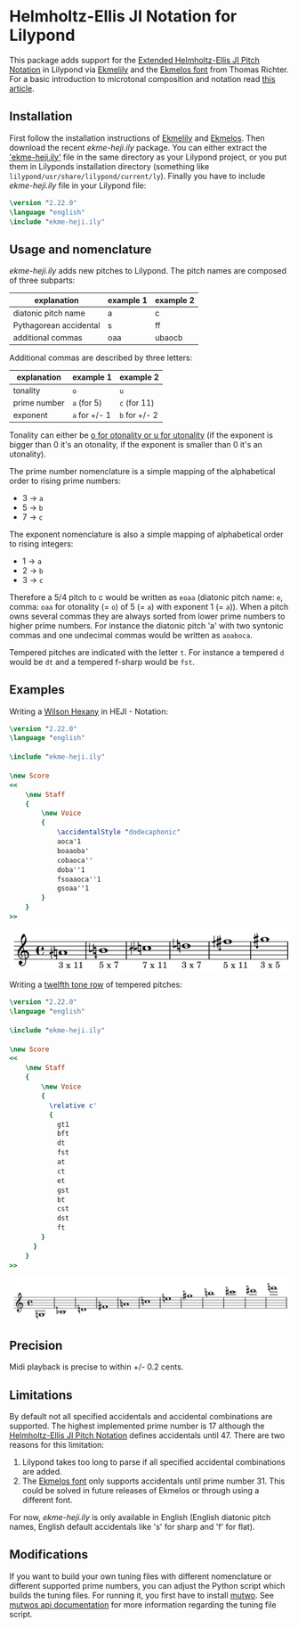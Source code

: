 # Helmholtz-Ellis JI Notation for Lilypond

This package adds support for the [Extended Helmholtz-Ellis JI Pitch Notation](https://marsbat.space/pdfs/notation.pdf) in Lilypond via [Ekmelily](http://www.ekmelic-music.org/en/extra/ekmelily.htm) and the [Ekmelos font](http://www.ekmelic-music.org/en/extra/ekmelos.htm) from Thomas Richter.
For a basic introduction to microtonal composition and notation read [this article](https://marsbat.space/pdfs/JI.pdf).

## Installation

First follow the installation instructions of [Ekmelily](http://www.ekmelic-music.org/en/extra/ekmelily.htm#Installation) and [Ekmelos](http://www.ekmelic-music.org/en/extra/ekmelos.htm#Installation).
Then download the recent _ekme-heji.ily_ package.
You can either extract the ['ekme-heji.ily'](https://github.com/levinericzimmermann/ekme-heji.ily/blob/master/ekme-heji/ekme-heji.ily) file in the same directory as your Lilypond project, or you put them in Lilyponds installation directory (something like `lilypond/usr/share/lilypond/current/ly`).
Finally you have to include _ekme-heji.ily_ file in your Lilypond file:

```lilypond
\version "2.22.0"
\language "english"
\include "ekme-heji.ily"
```

## Usage and nomenclature

_ekme-heji.ily_ adds new pitches to Lilypond.
The pitch names are composed of three subparts:

| explanation | example 1 | example 2 |
| --------------- | --------------- | --------------- |
| diatonic pitch name | a | c |
| Pythagorean accidental | s | ff |
| additional commas | oaa | ubaocb |

Additional commas are described by three letters:

| explanation | example 1 | example 2 |
| --------------- | --------------- | --------------- |
| tonality | `o` | `u` |
| prime number | `a` (for 5) | `c` (for 11) |
| exponent | `a` for +/- 1 | `b` for +/- 2 |

Tonality can either be [o for otonality or u for utonality](https://en.wikipedia.org/wiki/Otonality_and_Utonality) (if the exponent is bigger than 0 it's an otonality, if the exponent is smaller than 0 it's an utonality).

The prime number nomenclature is a simple mapping of the alphabetical order to rising prime numbers:

- 3 -> `a`
- 5 -> `b`
- 7 -> `c`

The exponent nomenclature is also a simple mapping of alphabetical order to rising integers:

- 1 -> `a`
- 2 -> `b`
- 3 -> `c`

Therefore a 5/4 pitch to c would be written as `eoaa` (diatonic pitch name: `e`, comma: `oaa` for otonality (= `o`) of 5 (= `a`) with exponent 1 (= `a`)).
When a pitch owns several commas they are always sorted from lower prime numbers to higher prime numbers.
For instance the diatonic pitch 'a' with two syntonic commas and one undecimal commas would be written as `aoaboca`.

Tempered pitches are indicated with the letter `t`.
For instance a tempered `d` would be `dt` and a tempered f-sharp would be `fst`.

## Examples

Writing a [Wilson Hexany](http://anaphoria.com/wilsoncps.html) in HEJI - Notation:

```lilypond
\version "2.22.0"
\language "english"

\include "ekme-heji.ily"

\new Score
<<
    \new Staff
    {
        \new Voice
        {
            \accidentalStyle "dodecaphonic"
            aoca'1
            boaaoba'
            cobaoca''
            doba''1
            fsoaaoca''1
            gsoaa''1
        }
    }
>>
```

![wilson](examples/wilson_hexany.png)


Writing a [twelfth tone row](https://en.wikipedia.org/wiki/Violin_Concerto_(Berg)) of tempered pitches:

```lilypond
\version "2.22.0"
\language "english"

\include "ekme-heji.ily"

\new Score
<<
    \new Staff
    {
        \new Voice
        {
          \relative c'
          {
            gt1
            bft
            dt
            fst
            at
            ct
            et
            gst
            bt
            cst
            dst
            ft
        }
      }
    }
>>
```

![berg](examples/berg_violin_concerto.png)

## Precision

Midi playback is precise to within +/- 0.2 cents.

## Limitations

By default not all specified accidentals and accidental combinations are supported.
The highest implemented prime number is 17 although the [Helmholtz-Ellis JI Pitch Notation](https://marsbat.space/pdfs/notation.pdf) defines accidentals until 47.
There are two reasons for this limitation:

1. Lilypond takes too long to parse if all specified accidental combinations are added.
2. The [Ekmelos font](http://www.ekmelic-music.org/en/extra/ekmelos.htm) only supports accidentals until prime number 31. This could be solved in future releases of Ekmelos or through using a different font.

For now, _ekme-heji.ily_ is only available in English (English diatonic pitch names, English default accidentals like 's' for sharp and 'f' for flat).

## Modifications

If you want to build your own tuning files with different nomenclature or different supported prime numbers, you can adjust the Python script which builds the tuning files.
For running it, you first have to install [mutwo](https://github.com/mutwo-org/mutwo).
See [mutwos api documentation](https://mutwo.readthedocs.io/en/latest/mutwo/converters/frontends/mutwo.converters.frontends.ekmelily.html#module-mutwo.converters.frontends.ekmelily) for more information regarding the tuning file script.
